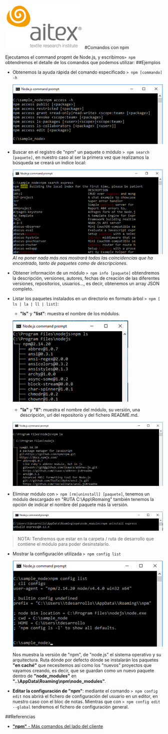 ![logo_aitex.png](images/logo_aitex_min.png "Logotipo de Aitex")
#Comandos con npm

Ejecutamos el command propmt de Node.js, y escribimos` > npm ` obtendremos el detalle de los comandos que podemos utilizar:
##Ejemplos
+ Obtenemos la ayuda rápida del comando especificado `> npm [commando] -h`

    ![quick_help_command.png](images/quick_help_command.png)

+ Buscar en el registro de "npm" un paquete o módulo `> npm search [paquete]`, en nuestro caso al ser la primera vez que realizamos la búsqueda se creará un índice local:

  ![search_express.png](images/search_express.png)  
*Al no poner nada más nos mostrará todas las coincidencias que ha encontrado, tanto de paquetes como de descripciones.*

+ Obtener información de un módulo `> npm info [paquete]` obtendremos la descripción, versiones, autores, fechas de creación de las diferentes versiones, repositorios, usuarios..., es decir, obtenemos un array JSON completo.  

+ Listar los paquetes instalados en un directorio en formato árbol `> npm [ ls | la | ll | list]`:
	+ **"ls"** y **"list"**: muestra el nombre de los módulos.

    ![npm_list.png](images/npm_list.png)

	+ **"la"** y **"ll"**: muestra el nombre del módulo, su versión, una descripción, url del repositorio y del fichero README.md.

    ![npm_la.png](images/npm_la.png)
+ Eliminar módulo con `> npm [rm|uninstall] [paquete]`, tenemos un módulo descargado en "RUTA C:\App\Romaing" también tenemos la opción de indicar el nombre del paquete más la versión.

    ![npm_uninstall.png](images/npm_uninstall.png)
> NOTA:  Tendremos que estar en la carpeta / ruta de desarrollo que contiene el módulo para poder desinstalarlo.

+ Mostrar la configuración utilizada `> npm config list`

	![npm_config.png](images/npm_config.png)

	Nos muestra la versión de "npm", de "node.js" el sistema operativo y su arquitectura. Ruta dónde por defecto dónde se instalarán los paquetes **"en caché"** que necesitemos así como los "nuevos" proyectos que vayamos creando, es decir, que se guardan como un nuevo paquete dentro de **"node_modules"** en **"..\AppData\Roaming\npm\node_modules"**.

+ **Editar la configuración de "npm"**: mediante el comando `> npm config edit` nos abrirá el fichero de configuración del usuario en un editor, en nuestro caso con el bloc de notas. Mientras que con `> npm config edit --global` tendremos el fichero de configuración general.

##Referencias
+ [**"npm"** - Más comandos del lado del cliente](https://docs.npmjs.com/cli/npm)  

	
